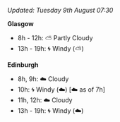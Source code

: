 *Updated: Tuesday 9th August 07:30*

**Glasgow**

* 8h - 12h: :partly_sunny: Partly Cloudy
* 13h - 19h: :cyclone: Windy (:partly_sunny:)

**Edinburgh**

* 8h, 9h: :cloud: Cloudy
* 10h: :cyclone: Windy (:cloud:) [:cloud: as of 7h]
* 11h, 12h: :cloud: Cloudy
* 13h - 19h: :cyclone: Windy (:cloud:)
